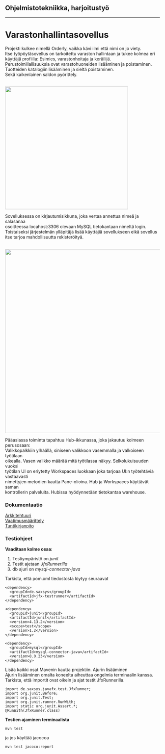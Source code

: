 ## Ohjelmistotekniikka, harjoitustyö
----
# Varastonhallintasovellus

Projekti kulkee nimellä Orderly, vaikka kävi ilmi että nimi on jo viety. </br>
Itse työpöytäsovellus on tarkoitettu varaston hallintaan ja tukee kolmea eri </br>
käyttäjä profiilia: Esimies, varastonhoitaja ja keräilijä. </br>
Perustoimillallisuuksia ovat varastohuoneiden lisääminen ja poistaminen. </br>
Tuotteiden katalogiin lisääminen ja sieltä poistaminen. </br>
Sekä kaikenlainen saldon pyörittely. </br>
</br>

<img src="https://github.com/EternalAzure/ot-harjoitustyo/blob/master/dokumentaatio/kuvat/Login%20screen.PNG" width="400"> 

Sovelluksessa on kirjautumisikkuna, joka vertaa annettua nimeä ja salasanaa </br>
osoitteessa locahost:3306 olevaan MySQL tietokantaan nimeltä login. </br>
Toistaiseksi järjestelmän ylläpitäjä lisää käyttäjiä sovellukseen eikä sovellus </br> 
itse tarjoa mahdollisuutta rekisteröityä. </br>
</br>

<img src="https://github.com/EternalAzure/ot-harjoitustyo/blob/master/dokumentaatio/kuvat/Hub%20screen.PNG" width="600">

Pääasiassa toiminta tapahtuu Hub-ikkunassa, joka jakautuu kolmeen perusosaan:  </br>
Valikkopalkkiin ylhäällä, siniseen valikkoon vasemmalla ja valkoiseen työtilaan </br>
oikealla. Vasen valikko määrää mitä työtilassa näkyy. Selkolukuisuuden vuoksi </br>
työtilan UI on eriytetty Workspaces luokkaan joka tarjoaa UI:n työtehtäviä vastaavasti </br>
nimettyjen metodien kautta Pane-olioina. Hub ja Workspaces käyttävät saman </br>
kontrollerin palveluita. Hubissa hyödynnetään tietokantaa warehouse. </br>

### Dokumentaatio
[Arkkitehtuuri](dokumentaatio/arkkitehtuuri.md) </br>
[Vaatimusmäärittely](dokumentaatio/vaatimusmaarittely.md) </br>
[Tuntikirjanpito](dokumentaatio/tuntikirjanpito.md) </br>

### Testiohjeet
__Vaaditaan kolme osaa:__ </br>
  1. Testiympäristö on _junit_ 
  2. Testit ajetaan _JfxRunnerilla_
  3. db ajuri on _mysql-connector-java_
  
Tarkista, että pom.xml tiedostosta löytyy seuraavat
```
<dependency>
  <groupId>de.saxsys</groupId>
  <artifactId>jfx-testrunner</artifactId>
</dependency>
```
```
<dependency>
  <groupId>junit</groupId>
  <artifactId>junit</artifactId>
  <version>4.13.2</version>
  <scope>test</scope>
  <version>1.2</version>
</dependency>
```
```
<dependency>
  <groupId>mysql</groupId>
  <artifactId>mysql-connector-java</artifactId>
  <version>8.0.23</version>
</dependency>
```
Lisää kaikki osat Mavenin kautta projektiin. Ajurin lisääminen </br>
Ajurin lisääminen omalta koneelta aiheuttaa ongelmia terminaalin kanssa.
</br>
Tarkista, että importit ovat oikein ja ajat testit JfxRunnerilla.
```
import de.saxsys.javafx.test.JfxRunner;
import org.junit.Before;
import org.junit.Test;
import org.junit.runner.RunWith;
import static org.junit.Assert.*;
@RunWith(JfxRunner.class)
```
__Testien ajaminen terminaalista__ </br>
```
mvn test
```
ja jos käyttää jacocoa
```
mvn test jacoco:report
```
